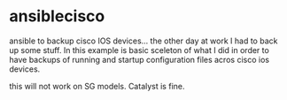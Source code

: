 # ansiblecisco
ansible to backup cisco IOS devices... the other day at work I had to back up some stuff. In this example is basic sceleton of what I did in order to have backups of running and startup configuration files acros cisco ios devices. 

this will not work on SG models. Catalyst is fine.
